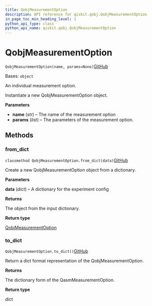 ```yaml
---
title: QobjMeasurementOption
description: API reference for qiskit.qobj.QobjMeasurementOption
in_page_toc_min_heading_level: 1
python_api_type: class
python_api_name: qiskit.qobj.QobjMeasurementOption
---
```


# QobjMeasurementOption

<span id="qiskit.qobj.QobjMeasurementOption" />

`QobjMeasurementOption(name, params=None)`[GitHub](https://github.com/qiskit/qiskit/tree/stable/0.43/qiskit/qobj/pulse_qobj.py "view source code")

Bases: `object`

An individual measurement option.

Instantiate a new QobjMeasurementOption object.

**Parameters**

*   **name** (*str*) – The name of the measurement option
*   **params** (*list*) – The parameters of the measurement option.

## Methods

<span id="qiskit-qobj-qobjmeasurementoption-from-dict" />

### from\_dict

<span id="qiskit.qobj.QobjMeasurementOption.from_dict" />

`classmethod QobjMeasurementOption.from_dict(data)`[GitHub](https://github.com/qiskit/qiskit/tree/stable/0.43/qiskit/qobj/pulse_qobj.py "view source code")

Create a new QobjMeasurementOption object from a dictionary.

**Parameters**

**data** (*dict*) – A dictionary for the experiment config

**Returns**

The object from the input dictionary.

**Return type**

[QobjMeasurementOption](qiskit.qobj.QobjMeasurementOption "qiskit.qobj.QobjMeasurementOption")

<span id="qiskit-qobj-qobjmeasurementoption-to-dict" />

### to\_dict

<span id="qiskit.qobj.QobjMeasurementOption.to_dict" />

`QobjMeasurementOption.to_dict()`[GitHub](https://github.com/qiskit/qiskit/tree/stable/0.43/qiskit/qobj/pulse_qobj.py "view source code")

Return a dict format representation of the QobjMeasurementOption.

**Returns**

The dictionary form of the QasmMeasurementOption.

**Return type**

dict

